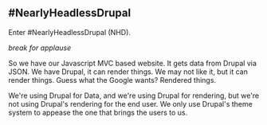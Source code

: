 ##  #NearlyHeadlessDrupal

Enter #NearlyHeadlessDrupal (NHD).

*break for applause*

So we have our Javascript MVC based website. It gets data from Drupal via JSON. We have Drupal, it can render things. We may not like it, but it can render things. Guess what the Google wants? Rendered things.

We're using Drupal for Data, and we're using Drupal for rendering, but we're not using Drupal's rendering for the end user. We only use Drupal's theme system to appease the one that brings the users to us.